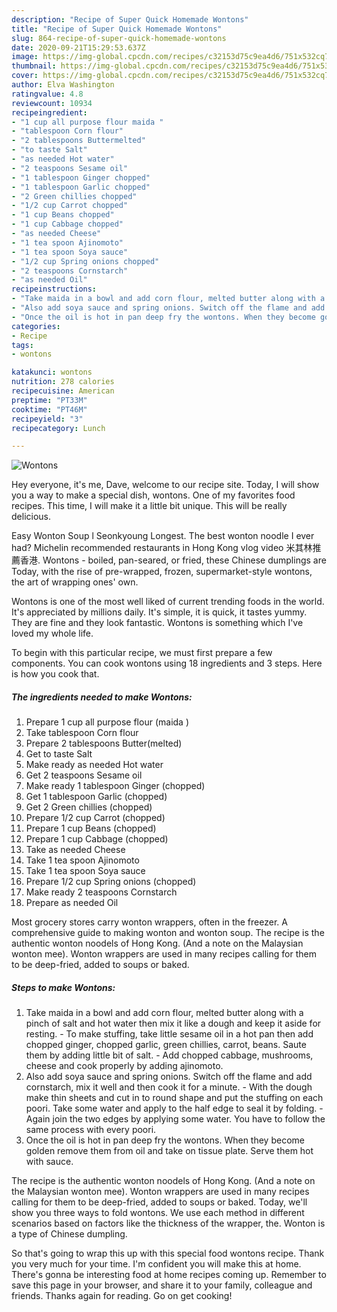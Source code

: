 ```yaml
---
description: "Recipe of Super Quick Homemade Wontons"
title: "Recipe of Super Quick Homemade Wontons"
slug: 864-recipe-of-super-quick-homemade-wontons
date: 2020-09-21T15:29:53.637Z
image: https://img-global.cpcdn.com/recipes/c32153d75c9ea4d6/751x532cq70/wontons-recipe-main-photo.jpg
thumbnail: https://img-global.cpcdn.com/recipes/c32153d75c9ea4d6/751x532cq70/wontons-recipe-main-photo.jpg
cover: https://img-global.cpcdn.com/recipes/c32153d75c9ea4d6/751x532cq70/wontons-recipe-main-photo.jpg
author: Elva Washington
ratingvalue: 4.8
reviewcount: 10934
recipeingredient:
- "1 cup all purpose flour maida "
- "tablespoon Corn flour"
- "2 tablespoons Buttermelted"
- "to taste Salt"
- "as needed Hot water"
- "2 teaspoons Sesame oil"
- "1 tablespoon Ginger chopped"
- "1 tablespoon Garlic chopped"
- "2 Green chillies chopped"
- "1/2 cup Carrot chopped"
- "1 cup Beans chopped"
- "1 cup Cabbage chopped"
- "as needed Cheese"
- "1 tea spoon Ajinomoto"
- "1 tea spoon Soya sauce"
- "1/2 cup Spring onions chopped"
- "2 teaspoons Cornstarch"
- "as needed Oil"
recipeinstructions:
- "Take maida in a bowl and add corn flour, melted butter along with a pinch of salt and hot water then mix it like a dough and keep it aside for resting. To make stuffing, take little sesame oil in a hot pan then add chopped ginger, chopped garlic, green chillies, carrot, beans. Saute them by adding little bit of salt. Add chopped cabbage, mushrooms, cheese and cook properly by adding ajinomoto."
- "Also add soya sauce and spring onions. Switch off the flame and add cornstarch, mix it well and then cook it for a minute. With the dough make thin sheets and cut in to round shape and put the stuffing on each poori. Take some water and apply to the half edge to seal it by folding. Again join the two edges by applying some water. You have to follow the same process with every poori."
- "Once the oil is hot in pan deep fry the wontons. When they become golden remove them from oil and take on tissue plate. Serve them hot with sauce."
categories:
- Recipe
tags:
- wontons

katakunci: wontons 
nutrition: 278 calories
recipecuisine: American
preptime: "PT33M"
cooktime: "PT46M"
recipeyield: "3"
recipecategory: Lunch

---
```



![Wontons](https://img-global.cpcdn.com/recipes/c32153d75c9ea4d6/751x532cq70/wontons-recipe-main-photo.jpg)

Hey everyone, it's me, Dave, welcome to our recipe site. Today, I will show you a way to make a special dish, wontons. One of my favorites food recipes. This time, I will make it a little bit unique. This will be really delicious.

Easy Wonton Soup l Seonkyoung Longest. The best wonton noodle I ever had? Michelin recommended restaurants in Hong Kong vlog video 米其林推薦香港. Wontons - boiled, pan-seared, or fried, these Chinese dumplings are Today, with the rise of pre-wrapped, frozen, supermarket-style wontons, the art of wrapping ones&#39; own.

Wontons is one of the most well liked of current trending foods in the world. It's appreciated by millions daily. It's simple, it is quick, it tastes yummy. They are fine and they look fantastic. Wontons is something which I've loved my whole life.


To begin with this particular recipe, we must first prepare a few components. You can cook wontons using 18 ingredients and 3 steps. Here is how you cook that.

<!--inarticleads1-->

##### The ingredients needed to make Wontons:

1. Prepare 1 cup all purpose flour (maida )
1. Take tablespoon Corn flour
1. Prepare 2 tablespoons Butter(melted)
1. Get to taste Salt
1. Make ready as needed Hot water
1. Get 2 teaspoons Sesame oil
1. Make ready 1 tablespoon Ginger (chopped)
1. Get 1 tablespoon Garlic (chopped)
1. Get 2 Green chillies (chopped)
1. Prepare 1/2 cup Carrot (chopped)
1. Prepare 1 cup Beans (chopped)
1. Prepare 1 cup Cabbage (chopped)
1. Take as needed Cheese
1. Take 1 tea spoon Ajinomoto
1. Take 1 tea spoon Soya sauce
1. Prepare 1/2 cup Spring onions (chopped)
1. Make ready 2 teaspoons Cornstarch
1. Prepare as needed Oil


Most grocery stores carry wonton wrappers, often in the freezer. A comprehensive guide to making wonton and wonton soup. The recipe is the authentic wonton noodels of Hong Kong. (And a note on the Malaysian wonton mee). Wonton wrappers are used in many recipes calling for them to be deep-fried, added to soups or baked. 

<!--inarticleads2-->

##### Steps to make Wontons:

1. Take maida in a bowl and add corn flour, melted butter along with a pinch of salt and hot water then mix it like a dough and keep it aside for resting. - To make stuffing, take little sesame oil in a hot pan then add chopped ginger, chopped garlic, green chillies, carrot, beans. Saute them by adding little bit of salt. - Add chopped cabbage, mushrooms, cheese and cook properly by adding ajinomoto.
1. Also add soya sauce and spring onions. Switch off the flame and add cornstarch, mix it well and then cook it for a minute. - With the dough make thin sheets and cut in to round shape and put the stuffing on each poori. Take some water and apply to the half edge to seal it by folding. - Again join the two edges by applying some water. You have to follow the same process with every poori.
1. Once the oil is hot in pan deep fry the wontons. When they become golden remove them from oil and take on tissue plate. Serve them hot with sauce.


The recipe is the authentic wonton noodels of Hong Kong. (And a note on the Malaysian wonton mee). Wonton wrappers are used in many recipes calling for them to be deep-fried, added to soups or baked. Today, we&#39;ll show you three ways to fold wontons. We use each method in different scenarios based on factors like the thickness of the wrapper, the. Wonton is a type of Chinese dumpling. 

So that's going to wrap this up with this special food wontons recipe. Thank you very much for your time. I'm confident you will make this at home. There's gonna be interesting food at home recipes coming up. Remember to save this page in your browser, and share it to your family, colleague and friends. Thanks again for reading. Go on get cooking!

